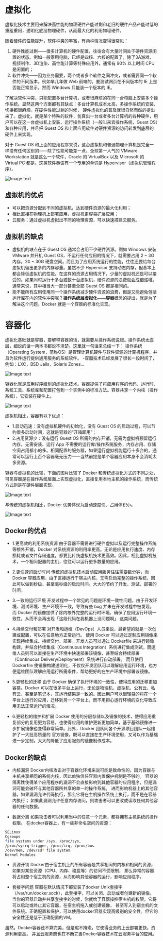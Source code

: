 # 虚拟化
虚拟化技术主要用来解决高性能的物理硬件产能过剩和老旧的硬件产品产能过低的重组重用，透明化底层物理硬件，从而最大化的利用物理硬件。

随着硬件的性能提升，软件种类的丰富，有两种情况变得很常见：
1. 硬件性能过剩——很多计算机的硬件配置，往往会有大量时间处于硬件资源闲置的状态。例如一般家用电脑，已经是四核、六核的配置了，除了3A游戏、视频制作、3D渲染、高性能计算等特殊应用外，通常有 90% 以上时间 CPU 是闲置的；
2. 软件冲突——因为业务需要，两个或者多个软件之间冲突，或者需要同一个软件的不同版本。例如早几年做 Web 前端的，要测试网页在不同版本的 IE 上是否能正常显示，然而 Windows 只能装一个版本的 IE。

了解决软件冲突，只能配置多台计算机，或者很麻烦的在同一台电脑上安装多个操作系统。显然这两个方案都有其缺点：多台计算机成本太高，多操作系统的安装、切换都很麻烦。在硬件性能过剩的时候，
硬件虚拟化的普及就很自然而然的提出来了。虚拟化，就是某个特殊的软件，仿真出一台或者多台计算机的各种硬件，用户可以在这一台虚拟机上安装、运行操作系统（一般叫来宾操作系统，Guest OS）和各种应用，并且把 Guest OS 和上面应用软件对硬件资源的访问转发到底层的硬件上来实现。

对于 Guest OS 和上面的应用程序来说，这台虚拟机和普通物理计算机是完全一样没有任何区别的——除了性能可能差一点。全球第一人气的 VMware Workstation 就是这么一个软件，Oracle 的 VirtualBox 以及 Microsoft 的 Virtual PC 都是。这类软件英语有一个专用的单词是 Hypervisor（虚拟机管理程序）。

![Image text](../BasicPrinciple/images/001.png)

## 虚拟机的优点
- 可以把资源分配到不同的虚拟机，达到硬件资源的最大化利用；
- 相比直接在物理机上部署应用，虚拟机更容易扩展应用；
- 云服务：通过虚拟机虚拟出不同的物理资源，可以快速搭建云服务。

## 虚拟机的缺点
- 虚拟机的缺点在于 Guest OS 通常会占用不少硬件资源。例如 Windows 安装 VMware 并开机 Guest OS，不运行任何应用的情况下，就需要占用 2 ~ 3G 内存，20 ~ 30G 硬盘空间。而且为了应用系统运行的性能，往往还要给每台虚拟机留出更多的内存容量。虽然不少 Hypervisor 支持动态内存，但基本上都会降低虚拟机的性能。在这样的资源占用情况下，少量的虚拟机还是可以接受的，如果同时运行十多台或数十台虚拟机，硬件资源的浪费就会成倍递增。通常来说，其中相当大一部分甚至全部 Guest OS 都是相同的。
- 能不能所有应用使用同一个操作系统减少硬件资源的浪费，但是又能避免包括运行库在内的软件冲突呢？**操作系统层虚拟化——容器**概念的提出，就是为了解决这个问题。Docker 就是一个容器的标准化实现。

# 容器化

虚拟化基础就是容器，要解释容器的话，就需要从操作系统说起。操作系统太底层，细说的话一两本书都说不清楚。这里就一句话来总结一下：
操作系统（Operating System，简称OS）是管理计算机硬件与软件资源的计算机程序，并且为软件运行提供通用服务的系统软件。
-容器技术已经发展了很长一段时间了，例如：LXC，BSD Jails，Solaris Zones...

![Image text](../BasicPrinciple/images/002.jpg)

容器化就是应用程序级别的虚拟化技术。容器提供了将应用程序的代码、运行时、系统工具、系统库和配置打包到一个实例中的标准方法。容器共享一个内核（操作系统），它安装在硬件上。

![Image text](../BasicPrinciple/images/003.png)

虚拟机相比，容器有以下优点：
- 1.启动迅速：没有虚拟机硬件的初始化，没有 Guest OS 的启动过程，可以节约很多启动时间，这就是容器的“开箱即用”；
- 2.占用资源少：没有运行 Guest OS 所需的内存开销，无需为虚拟机预留运行内存，无需安装、运行 App 不需要的运行库/操作系统服务，内存占用、存储空间占用都小的多。相同配置的服务器，如果运行虚拟机能运行十多台的，通常可以运行上百个容器毫无压力——当然前提是单个容器应用本身不会消耗太多资源。

容器与虚拟机的比较，下面的图片比较了 Docker 和传统虚拟化方式的不同之处，可见容器是在操作系统层面上实现虚拟化，直接复用本地主机的操作系统，而传统方式则是在硬件层面实现。

![Image text](../BasicPrinciple/images/007.png)

与传统的虚拟机相比，Docker 优势体现为启动速度快、占用体积小。

![Image text](../BasicPrinciple/images/008.png)

## Docker的优点

- 1.更高效的利用系统资源
由于容器不需要进行硬件虚拟以及运行完整操作系统等额外开销，Docker 对系统资源的利用率更高。无论是应用执行速度、内存损耗或者文件存储速度，都要比传统虚拟机技术更高效。因此，相比虚拟机技术，一个相同配置的主机，往往可以运行更多数量的应用。

- 2.更快速的启动时间
传统的虚拟机技术启动应用服务往往需要数分钟，而 Docker 容器应用，由于直接运行于宿主内核，无需启动完整的操作系统，因此可以做到秒级、甚至毫秒级的启动时间。大大的节约了开发、测试、部署的时间。

- 3.一致的运行环境
开发过程中一个常见的问题是环境一致性问题。由于开发环境、测试环境、生产环境不一致，导致有些 bug 并未在开发过程中被发现。而 Docker 的镜像提供了除内核外完整的运行时环境，确保了应用运行环境一致性，从而不会再出现「这段代码在我机器上没问题啊」 这类问题。

- 4.持续交付和部署
对开发和运维（DevOps）人员来说，最希望的就是一次创建或配置，可以在任意地方正常运行。
使用 Docker 可以通过定制应用镜像来实现持续集成、持续交付、部署。开发人员可以通过 Dockerfile 来进行镜像构建，并结合持续集成（Continuous Integration）系统进行集成测试，而运维人员则可以直接在生产环境中快速部署该镜像，甚至结合持续部署（Continuous Delivery/Deployment）系统进行自动部署。
而且使用 Dockerfile 使镜像构建透明化，不仅仅开发团队可以理解应用运行环境，也方便运维团队理解应用运行所需条件，帮助更好的在生产环境中部署该镜像。

- 5.更轻松的迁移
由于 Docker 确保了执行环境的一致性，使得应用的迁移更加容易。Docker 可以在很多平台上运行，无论是物理机、虚拟机、公有云、私有云，甚至是笔记本，其运行结果是一致的。因此用户可以很轻易的将在一个平台上运行的应用，迁移到另一个平台上，而不用担心运行环境的变化导致应用无法正常运行的情况。

- 6.更轻松的维护和扩展
Docker 使用的分层存储以及镜像的技术，使得应用重复部分的复用更为容易，也使得应用的维护更新更加简单，基于基础镜像进一步扩展镜像也变得非常简单。此外，Docker 团队同各个开源项目团队一起维护了一大批高质量的 官方镜像，既可以直接在生产环境使用，又可以作为基础进一步定制，大大的降低了应用服务的镜像制作成本。

## Docker的缺点

- 内核漏洞
Docker内核攻击对于容器化环境来说可能是致命性的，因为容器与主机共享相同的系统内核，因此单独信任容器内置保护机制是不够的。
容器的隔离性使得某个应用程序的漏洞不会直接影响到其他容器的应用程序，但是漏洞可能会破坏与其他容器所共享的单一的操作系统，
进而影响机器上的其他容器。如果漏洞允许代码执行，那么它将在主机操作系统上执行，而不是在容器内执行；
如果此漏洞允许任意内存访问，则攻击者可以更改或读取任何其他容器的任何数据。

- 数据分离
如果攻击者可以利用当中的任意一个元素，都将拥有主机系统的操作权限。 在docker容器上，有一些非命名空间的资源： 

```bash
SELinux
Cgroups
file systems under /sys, /proc/sys,
/proc/sysrq-trigger, /proc/irq, /proc/bus
/dev/mem, /dev/sd* file system
Kernel Modules
```

- 资源开销
Docker由于宿主机上的所有容器是共享相同的内核和相同的资源，如果对某些资源（CPU、内存、磁盘等）的访问不受限制，
那么异常的容器将占用整个宿主机的资源，从而影响其他容器的运行，影响应用程序。

- 套接字问题
容器在默认情况下都安装了docker Unix套接字（/var/run/docker.sock），此套接字，可以关闭、启动或者创建新的镜像。
当你的容器启动并共享套接字的时候，你就给了容器操控宿主机的权限，它将可以启动或终止其它容器，在宿主机拖入或创建镜像，
甚至写入到宿主机的文件系统。正确配置和保护，可以使用docker容器实现高级别的安全性，但它的安全性还是低于正确配置的VM。


虽然，Docker容器还不算完美，但是瑕不掩瑜，它使得业务的上云部署更快，资源利用更高。
并且云服务商也在不断完善Docker容器技术在云服务平台的应用。
